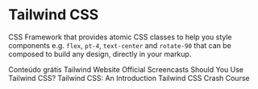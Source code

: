 # Tailwind CSS

CSS Framework that provides atomic CSS classes to help you style components e.g. `flex`, `pt-4`, `text-center` and `rotate-90` that can be composed to build any design, directly in your markup.

<ResourceGroupTitle>Conteúdo grátis</ResourceGroupTitle>
<BadgeLink colorScheme='blue' badgeText='Framework Website' href='https://tailwindcss.com'>Tailwind Website</BadgeLink>
<BadgeLink colorScheme='blue' badgeText='YouTube Channel' href='https://www.youtube.com/c/TailwindLabs/videos'>Official Screencasts</BadgeLink>
<BadgeLink colorScheme='yellow' badgeText='Watch' href='https://www.youtube.com/watch?v=hdGsFpZ0J2E'>Should You Use Tailwind CSS?</BadgeLink>
<BadgeLink badgeText='Read' href='https://www.codemag.com/Article/2105091/Tailwind-CSS-An-Introduction'>Tailwind CSS: An Introduction</BadgeLink>
<BadgeLink colorScheme='green' badgeText='Course' href='https://www.youtube.com/watch?v=UBOj6rqRUME'>Tailwind CSS Crash Course</BadgeLink>
